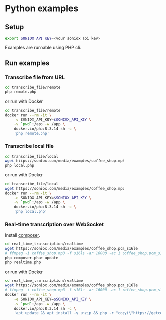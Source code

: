 # Python examples

## Setup

```sh
export SONIOX_API_KEY=<your_soniox_api_key>
```

Examples are runnable using PHP cli.

## Run examples

### Transcribe file from URL

```sh
cd transcribe_file/remote
php remote.php
```

or run with Docker

```sh
cd transcribe_file/remote
docker run --rm -it \
    -e SONIOX_API_KEY=$SONIOX_API_KEY \
    -v `pwd`:/app -w /app \
    docker.io/php:8.3.14 sh -c \
    'php remote.php'
```

### Transcribe local file

```sh
cd transcribe_file/local
wget https://soniox.com/media/examples/coffee_shop.mp3
php local.php
```

or run with Docker

```sh
cd transcribe_file/local
wget https://soniox.com/media/examples/coffee_shop.mp3
docker run --rm -it \
    -e SONIOX_API_KEY=$SONIOX_API_KEY \
    -v `pwd`:/app -w /app \
    docker.io/php:8.3.14 sh -c \
    'php local.php'
```

### Real-time transcription over WebSocket

Install [composer](https://getcomposer.org/download/).

```sh
cd real_time_transcription/realtime
wget https://soniox.com/media/examples/coffee_shop.pcm_s16le
# ffmpeg -i coffee_shop.mp3 -f s16le -ar 16000 -ac 1 coffee_shop.pcm_s16le
php composer.phar update
php realtime.php
```

or run with Docker

```sh
cd real_time_transcription/realtime
wget https://soniox.com/media/examples/coffee_shop.pcm_s16le
# ffmpeg -i coffee_shop.mp3 -f s16le -ar 16000 -ac 1 coffee_shop.pcm_s16le
docker run --rm -it \
    -e SONIOX_API_KEY=$SONIOX_API_KEY \
    -v `pwd`:/app -w /app \
    docker.io/php:8.3.14 sh -c \
    'apt update && apt install -y unzip && php -r "copy(\"https://getcomposer.org/installer\", \"composer-setup.php\");" && php composer-setup.php --quiet && php composer.phar update && php realtime.php'
```
